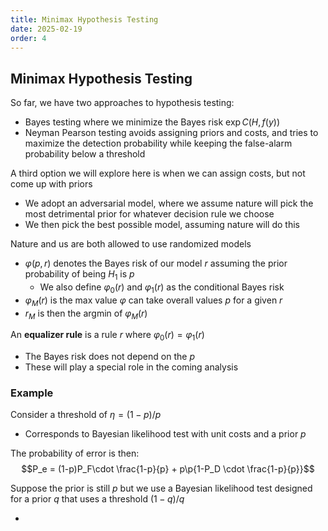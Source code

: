 ```yaml
---
title: Minimax Hypothesis Testing
date: 2025-02-19
order: 4
---
```


## Minimax Hypothesis Testing

So far, we have two approaches to hypothesis testing:

- Bayes testing where we minimize the Bayes risk $\exp{C(H, f(y))}$
- Neyman Pearson testing avoids assigning priors and costs, and tries to maximize the detection probability while keeping the false-alarm probability below a threshold

A third option we will explore here is when we can assign costs, but not come up with priors

- We adopt an adversarial model, where we assume nature will pick the most detrimental prior for whatever decision rule we choose
- We then pick the best possible model, assuming nature will do this

Nature and us are both allowed to use randomized models

- $\varphi(p, r)$ denotes the Bayes risk of our model $r$ assuming the prior probability of being $H_1$ is $p$
  - We also define $\varphi_0(r)$ and $\varphi_1(r)$ as the conditional Bayes risk
- $\varphi_M(r)$ is the max value $\varphi$ can take overall values $p$ for a given $r$
- $r_M$ is then the argmin of $\varphi_M(r)$

An **equalizer rule** is a rule $r$ where $\varphi_0(r) = \varphi_1(r)$

- The Bayes risk does not depend on the $p$
- These will play a special role in the coming analysis

### Example

Consider a threshold of $\eta = (1 - p) / p$

- Corresponds to Bayesian likelihood test with unit costs and a prior $p$

The probability of error is then:
$$P_e = (1-p)P_F\cdot \frac{1-p}{p} + p\p{1-P_D \cdot \frac{1-p}{p}}$$

Suppose the prior is still $p$ but we use a Bayesian likelihood test designed for a prior $q$ that uses a threshold $(1 - q) / q$

-
